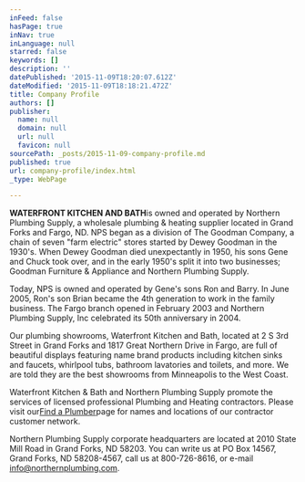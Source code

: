 ```yaml
---
inFeed: false
hasPage: true
inNav: true
inLanguage: null
starred: false
keywords: []
description: ''
datePublished: '2015-11-09T18:20:07.612Z'
dateModified: '2015-11-09T18:18:21.472Z'
title: Company Profile
authors: []
publisher:
  name: null
  domain: null
  url: null
  favicon: null
sourcePath: _posts/2015-11-09-company-profile.md
published: true
url: company-profile/index.html
_type: WebPage

---
```

**WATERFRONT KITCHEN AND BATH**is owned and operated by Northern Plumbing Supply, a wholesale plumbing & heating supplier located in Grand Forks and Fargo, ND. NPS began as a division of The Goodman Company, a chain of seven "farm electric" stores started by Dewey Goodman in the 1930's. When Dewey Goodman died unexpectantly in 1950, his sons Gene and Chuck took over, and in the early 1950's split it into two businesses; Goodman Furniture & Appliance and Northern Plumbing Supply.

Today, NPS is owned and operated by Gene's sons Ron and Barry. In June 2005, Ron's son Brian became the 4th generation to work in the family business. The Fargo branch opened in February 2003 and Northern Plumbing Supply, Inc celebrated its 50th anniversary in 2004\.

Our plumbing showrooms, Waterfront Kitchen and Bath, located at 2 S 3rd Street in Grand Forks and 1817 Great Northern Drive in Fargo, are full of beautiful displays featuring name brand products including kitchen sinks and faucets, whirlpool tubs, bathroom lavatories and toilets, and more. We are told they are the best showrooms from Minneapolis to the West Coast.

Waterfront Kitchen & Bath and Northern Plumbing Supply promote the services of licensed professional Plumbing and Heating contractors. Please visit our[Find a Plumber][0]page for names and locations of our contractor customer network.

Northern Plumbing Supply corporate headquarters are located at 2010 State Mill Road in Grand Forks, ND 58203\. You can write us at PO Box 14567, Grand Forks, ND 58208-4567, call us at 800-726-8616, or e-mail [info@northernplumbing.com][1].

[0]: http://waterfrontgf.com/plumbers.cfm
[1]: mailto:info@northernplumbing.com